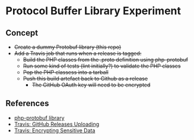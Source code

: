 # Protocol Buffer Library Experiment

## Concept

* ~~Create a dummy Protobuf library (this repo)~~
* ~~Add a Travis job that runs when a release is tagged:~~
  * ~~Build the PHP classes from the .proto definition using php-protobuf~~
  * ~~Run some kind of tests (lint initially?) to validate the PHP classes~~
  * ~~Pop the PHP classess into a tarball~~
  * ~~Push this build artefact back to Github as a release~~
    * ~~The GitHub OAuth key will need to be encrypted~~

## References

* [php-protobuf library](https://github.com/allegro/php-protobuf)
* [Travis: GitHub Releases Uploading](http://docs.travis-ci.com/user/deployment/releases/)
* [Travis: Encrypting Sensitive Data](http://docs.travis-ci.com/user/encryption-keys/)
